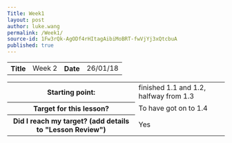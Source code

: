 ```yaml
---
Title: Week1
layout: post
author: luke.wang
permalink: /Week1/
source-id: 1Fw3rQk-AgODf4rHItagAibiMoBRT-fwVjYj3xQtcbuA
published: true
---
```

<table>
  <tr>
    <th>Title</th>
    <td>Week 2</td>
    <th>Date</th>
    <td>26/01/18</td>
  </tr>
</table>


<table>
  <tr>
    <th>Starting point:</th>
    <td>finished 1.1 and 1.2, halfway from 1.3</td>
  </tr>
  <tr>
    <th>Target for this lesson?</th>
    <td>To have got on to 1.4</td>
  </tr>
  <tr>
    <th>Did I reach my target? 
(add details to "Lesson Review")</th>
    <td>Yes</td>
  </tr>
</table>
